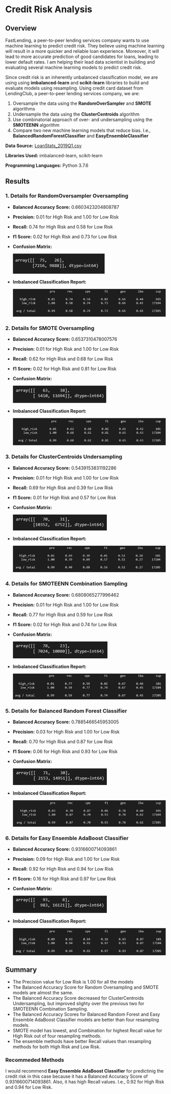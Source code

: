 # Credit Risk Analysis

## Overview

FastLending, a peer-to-peer lending services company wants to use machine learning to predict credit risk. They believe using machine learning will result in a more quicker and reliable loan experience. Moreover, it will lead to more accurate prediction of good candidates for loans, leading to lower default rates. I am helping their lead data scientist in building and evaluating several machine learning models to predict credit risk. 

Since credit risk is an inherently unbalanced classification model, we are using using **imbalanced-learn** and **scikit-learn** libraries to build and evaluate models using resampling. Using credit card dataset from LendingClub, a peer-to-peer lending services company, we are:

1. Oversample the data using the **RandomOverSampler** and **SMOTE** algorithms
2. Undersample the data using the **ClusterCentroids** algorithm 
3. Use combinatorial approach of over- and undersampling using the **SMOTEENN** algorithm
4. Compare two new machine learning models that reduce bias. I.e.,  **BalancedRandomForestClassifier** and **EasyEnsembleClassifier**

**Data Source:** [LoanStats_2019Q1.csv](./Resources/LoanStats_2019Q1.csv)

**Libraries Used:** imbalanced-learn, scikit-learn

**Programming Languages:** Python 3.7.6


## Results

### 1. Details for RandomOversampler Oversampling
* **Balanced Accuracy Score:** 0.6603423204808787
* **Precision:** 0.01 for High Risk and 1.00 for Low Risk
* **Recall:** 0.74 for High Risk and 0.58 for Low Risk
* **f1 Score:** 0.02 for High Risk and 0.73 for Low Risk
* **Confusion Matrix:** 

    ![randomoversampling_cm](./Resources/randomoversampling_cm.PNG)
* **Imbalanced Classification Report:**

    ![randomoversampling_cr](./Resources/randomoversampling_cr.PNG)

### 2. Details for SMOTE Oversampling
* **Balanced Accuracy Score:** 0.6537310478007576
* **Precision:** 0.01 for High Risk and 1.00 for Low Risk
* **Recall:** 0.62 for High Risk and 0.68 for Low Risk
* **f1 Score:** 0.02 for High Risk and 0.81 for Low Risk
* **Confusion Matrix:** 

    ![smote_cm](./Resources/smote_cm.PNG)
* **Imbalanced Classification Report:**

    ![smote_cr](./Resources/smote_cr.PNG)


### 3. Details for ClusterCentroids Undersampling
* **Balanced Accuracy Score:** 0.5439153831192286
* **Precision:** 0.01 for High Risk and 1.00 for Low Risk
* **Recall:** 0.69 for High Risk and 0.39 for Low Risk
* **f1 Score:** 0.01 for High Risk and 0.57 for Low Risk
* **Confusion Matrix:** 

    ![clustercentroid_cm](./Resources/clustercentroid_cm.PNG)
* **Imbalanced Classification Report:**

    ![clustercentroid_cr](./Resources/clustercentroid_cr.PNG)


### 4. Details for SMOTEENN Combination Sampling
* **Balanced Accuracy Score:** 0.6808065277996462
* **Precision:** 0.01 for High Risk and 1.00 for Low Risk
* **Recall:** 0.77 for High Risk and 0.59 for Low Risk
* **f1 Score:** 0.02 for High Risk and 0.74 for Low Risk
* **Confusion Matrix:** 

    ![smoteenn_cm](./Resources/smoteenn_cm.PNG)
* **Imbalanced Classification Report:**

    ![smoteenn_cr](./Resources/smoteenn_cr.PNG)


### 5. Details for Balanced Random Forest Classifier
* **Balanced Accuracy Score:** 0.7885466545953005
* **Precision:** 0.03 for High Risk and 1.00 for Low Risk
* **Recall:** 0.70 for High Risk and 0.87 for Low Risk
* **f1 Score:** 0.06 for High Risk and 0.93 for Low Risk
* **Confusion Matrix:** 

    ![balancedrandomforest_cm](./Resources/balancedrandomforest_cm.PNG)
* **Imbalanced Classification Report:**

    ![balancedrandomforest_cr](./Resources/balancedrandomforest_cr.PNG)


### 6. Details for Easy Ensemble AdaBoost Classifier
* **Balanced Accuracy Score:** 0.9316600714093861
* **Precision:** 0.09 for High Risk and 1.00 for Low Risk
* **Recall:** 0.92 for High Risk and 0.94 for Low Risk
* **f1 Score:** 0.16 for High Risk and 0.97 for Low Risk
* **Confusion Matrix:** 

    ![adaboost_cm](./Resources/adaboost_cm.PNG)
* **Imbalanced Classification Report:**

    ![adaboost_cr](./Resources/adaboost_cr.PNG)


## Summary

* The Precision value for Low Risk is 1.00 for all the models
* The Balanced Accuracy Score for Random Oversampling and SMOTE models are almost the same. 
* The Balanced Accuracy Score decreased for ClusterCentroids Undersampling, but improved slighty over the previous two for SMOTEENN Combination Sampling.
* The Balanced Accuracy Scores for Balanced Random Forest and Easy Ensemble AdaBoost Classifier models are better than four resampling models.
* SMOTE model has lowest, and Combination for highest Recall value for High Risk out of four resampling methods.
* The ensemble methods have better Recall values than resampling methods for both High Risk and Low Risk.

### Recommeded Methods

I would recommend **Easy Ensemble AdaBoost Classifier** for predictinig the credit risk in this case because it has a Balanced Accuracy Score of 0.9316600714093861. Also, it has high Recall values. I.e., 0.92 for High Risk and 0.94 for Low Risk.

